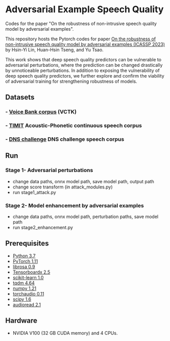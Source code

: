 # Adversarial Example Speech Quality

Codes for the paper "On the robustness of non-intrusive speech quality model by adversarial examples".

This repository hosts the Pytorch codes for paper [On the robustness of non-intrusive speech quality model by adversarial examples (ICASSP 2023)](https://arxiv.org/abs/2211.06508) by Hsin-Yi Lin, Huan-Hsin Tseng, and Yu Tsao.

This work shows that deep speech quality predictors can be vulnerable to adversarial perturbations, where the prediction can be changed drastically by unnoticeable perturbations. In addition to exposing the vulnerability of deep speech quality predictors, we further explore and confirm the viability of adversarial training for strengthening robustness of models.



## Datasets
###  - [Voice Bank corpus](https://datashare.ed.ac.uk/handle/10283/2791) (VCTK)


### - [TIMIT](https://catalog.ldc.upenn.edu/LDC93S1) Acoustic-Phonetic continuous speech corpus


### - [DNS challenge](https://github.com/microsoft/DNS-Challenge/) DNS challenge speech corpus


## Run
### Stage 1- Adversarial perturbations 
- change data paths, onnx model path, save model path, output path
- change score transform (in attack_modules.py)
- run stage1_attack.py

### Stage 2- Model enhancement by adversarial examples
- change data paths, onnx model path, perturbation paths, save model path
- run stage2_enhancement.py


## Prerequisites
- [Python 3.7](https://www.python.org/)
- [PyTorch 1.11](https://pytorch.org/)
- [librosa 0.9](https://librosa.org/doc/latest/index.html)
- [Tensorboardx 2.5](https://pypi.org/project/tensorboardX/)
- [scikit-learn 1.0](https://pypi.org/project/scikit-learn/)
- [tqdm 4.64](https://pypi.org/project/tqdm/)
- [numpy 1.21 ](https://pypi.org/project/numpy/)
- [torchaudio 0.11](https://pypi.org/project/torchaudio/)
- [scipy 1.6](https://pypi.org/project/scipy/)
- [audioread 2.1](https://pypi.org/project/audioread/)


## Hardware
- NVIDIA V100 (32 GB CUDA memory) and 4 CPUs.
